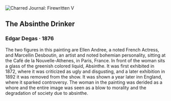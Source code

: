 <div class="artwork-of-the-day">
  <div class="container">
    <div class="img-wrapper">
      <img
        src="https://uploads2.wikiart.org/00281/images/edgar-degas/edgar-degas-in-a-cafe-google-art-project-2.jpg!Large.jpg"
        alt="Charred Journal: Firewritten V" />
    </div>
    <div class="artwork-detail">
      <div class="artwork-origin"> 
        <h2 class="artwork-name">The Absinthe Drinker</h2>
        <h3 class="artist">
          Edgar Degas
                    ·  1876
        </h3>
      </div>
      <p class="description">
        <span class="artwork-description-text ng-binding" ng-bind-html="viewModel.ArtworkOfTheDay.Description | unsafe">The two figures in this painting are Ellen Andree, a noted French Actress, and Marcellin Desboutin, an artist and noted bohemian personality, sitting at the Café de la Nouvelle-Athenes, in Paris, France. In front of the woman sits a glass of the greenish colored liquid, Absinthe. It was first exhibited in 1872, where it was criticized as ugly and disgusting, and a later exhibition in 1892 it was removed from the show. It was shown a year later inn England, where it sparked controversy. The woman in the painting was derided as a whore and the entire image was seen as a blow to morality and the degradation of society due to absinthe. </span>
                        <div class="text-shadow-container" ng-show="showShadow" style=""></div>
      </p>
    </div>
  </div>

</div>
